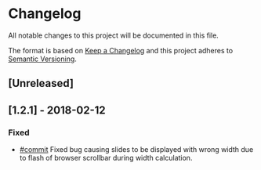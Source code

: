 # Changelog
All notable changes to this project will be documented in this file.

The format is based on [Keep a Changelog](http://keepachangelog.com/en/1.0.0/)
and this project adheres to [Semantic Versioning](http://semver.org/spec/v2.0.0.html).

## [Unreleased]

## [1.2.1] - 2018-02-12
### Fixed
- [#commit](https://github.com/smohadjer/jquery.slideshow/commit/c1dd53ba5da55a9fd8a55f67b7abe401477255a6) Fixed bug causing slides to be displayed with wrong width due to flash of browser scrollbar during width calculation.
